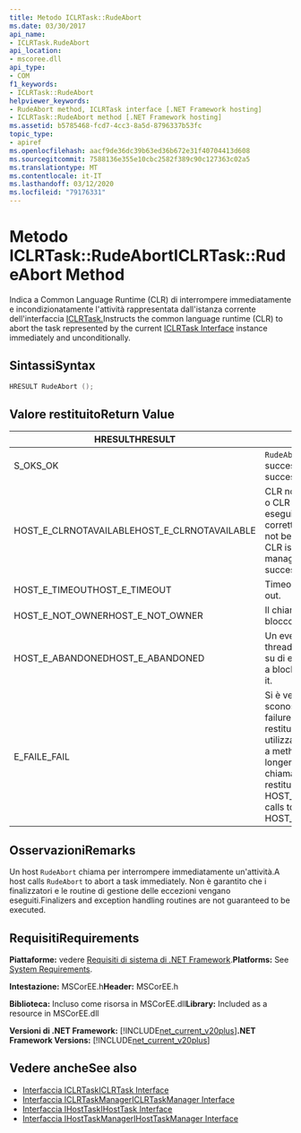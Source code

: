 ```yaml
---
title: Metodo ICLRTask::RudeAbort
ms.date: 03/30/2017
api_name:
- ICLRTask.RudeAbort
api_location:
- mscoree.dll
api_type:
- COM
f1_keywords:
- ICLRTask::RudeAbort
helpviewer_keywords:
- RudeAbort method, ICLRTask interface [.NET Framework hosting]
- ICLRTask::RudeAbort method [.NET Framework hosting]
ms.assetid: b5785468-fcd7-4cc3-8a5d-8796337b53fc
topic_type:
- apiref
ms.openlocfilehash: aacf9de36dc39b63ed36b672e31f40704413d608
ms.sourcegitcommit: 7588136e355e10cbc2582f389c90c127363c02a5
ms.translationtype: MT
ms.contentlocale: it-IT
ms.lasthandoff: 03/12/2020
ms.locfileid: "79176331"
---
```

# <a name="iclrtaskrudeabort-method"></a><span data-ttu-id="8b0a3-102">Metodo ICLRTask::RudeAbort</span><span class="sxs-lookup"><span data-stu-id="8b0a3-102">ICLRTask::RudeAbort Method</span></span>
<span data-ttu-id="8b0a3-103">Indica a Common Language Runtime (CLR) di interrompere immediatamente e incondizionatamente l'attività rappresentata dall'istanza corrente dell'interfaccia [ICLRTask.](../../../../docs/framework/unmanaged-api/hosting/iclrtask-interface.md)</span><span class="sxs-lookup"><span data-stu-id="8b0a3-103">Instructs the common language runtime (CLR) to abort the task represented by the current [ICLRTask Interface](../../../../docs/framework/unmanaged-api/hosting/iclrtask-interface.md) instance immediately and unconditionally.</span></span>  
  
## <a name="syntax"></a><span data-ttu-id="8b0a3-104">Sintassi</span><span class="sxs-lookup"><span data-stu-id="8b0a3-104">Syntax</span></span>  
  
```cpp  
HRESULT RudeAbort ();
```  
  
## <a name="return-value"></a><span data-ttu-id="8b0a3-105">Valore restituito</span><span class="sxs-lookup"><span data-stu-id="8b0a3-105">Return Value</span></span>  
  
|<span data-ttu-id="8b0a3-106">HRESULT</span><span class="sxs-lookup"><span data-stu-id="8b0a3-106">HRESULT</span></span>|<span data-ttu-id="8b0a3-107">Descrizione</span><span class="sxs-lookup"><span data-stu-id="8b0a3-107">Description</span></span>|  
|-------------|-----------------|  
|<span data-ttu-id="8b0a3-108">S_OK</span><span class="sxs-lookup"><span data-stu-id="8b0a3-108">S_OK</span></span>|<span data-ttu-id="8b0a3-109">`RudeAbort`restituito con successo.</span><span class="sxs-lookup"><span data-stu-id="8b0a3-109">`RudeAbort` returned successfully.</span></span>|  
|<span data-ttu-id="8b0a3-110">HOST_E_CLRNOTAVAILABLE</span><span class="sxs-lookup"><span data-stu-id="8b0a3-110">HOST_E_CLRNOTAVAILABLE</span></span>|<span data-ttu-id="8b0a3-111">CLR non è stato caricato in un processo o CLR si trova in uno stato in cui non può eseguire codice gestito o elaborare correttamente la chiamata.</span><span class="sxs-lookup"><span data-stu-id="8b0a3-111">The CLR has not been loaded into a process, or the CLR is in a state in which it cannot run managed code or process the call successfully.</span></span>|  
|<span data-ttu-id="8b0a3-112">HOST_E_TIMEOUT</span><span class="sxs-lookup"><span data-stu-id="8b0a3-112">HOST_E_TIMEOUT</span></span>|<span data-ttu-id="8b0a3-113">Timeout della chiamata.</span><span class="sxs-lookup"><span data-stu-id="8b0a3-113">The call timed out.</span></span>|  
|<span data-ttu-id="8b0a3-114">HOST_E_NOT_OWNER</span><span class="sxs-lookup"><span data-stu-id="8b0a3-114">HOST_E_NOT_OWNER</span></span>|<span data-ttu-id="8b0a3-115">Il chiamante non è proprietario del blocco.</span><span class="sxs-lookup"><span data-stu-id="8b0a3-115">The caller does not own the lock.</span></span>|  
|<span data-ttu-id="8b0a3-116">HOST_E_ABANDONED</span><span class="sxs-lookup"><span data-stu-id="8b0a3-116">HOST_E_ABANDONED</span></span>|<span data-ttu-id="8b0a3-117">Un evento è stato annullato mentre un thread bloccato o una fibra era in attesa su di esso.</span><span class="sxs-lookup"><span data-stu-id="8b0a3-117">An event was canceled while a blocked thread or fiber was waiting on it.</span></span>|  
|<span data-ttu-id="8b0a3-118">E_FAIL</span><span class="sxs-lookup"><span data-stu-id="8b0a3-118">E_FAIL</span></span>|<span data-ttu-id="8b0a3-119">Si è verificato un errore irreversibile sconosciuto.</span><span class="sxs-lookup"><span data-stu-id="8b0a3-119">An unknown catastrophic failure occurred.</span></span> <span data-ttu-id="8b0a3-120">Quando un metodo restituisce E_FAIL, CLR non è più utilizzabile all'interno del processo.</span><span class="sxs-lookup"><span data-stu-id="8b0a3-120">When a method returns E_FAIL, the CLR is no longer usable within the process.</span></span> <span data-ttu-id="8b0a3-121">Le chiamate successive ai metodi di hosting restituiscono HOST_E_CLRNOTAVAILABLE.</span><span class="sxs-lookup"><span data-stu-id="8b0a3-121">Subsequent calls to hosting methods return HOST_E_CLRNOTAVAILABLE.</span></span>|  
  
## <a name="remarks"></a><span data-ttu-id="8b0a3-122">Osservazioni</span><span class="sxs-lookup"><span data-stu-id="8b0a3-122">Remarks</span></span>  
 <span data-ttu-id="8b0a3-123">Un host `RudeAbort` chiama per interrompere immediatamente un'attività.</span><span class="sxs-lookup"><span data-stu-id="8b0a3-123">A host calls `RudeAbort` to abort a task immediately.</span></span> <span data-ttu-id="8b0a3-124">Non è garantito che i finalizzatori e le routine di gestione delle eccezioni vengano eseguiti.</span><span class="sxs-lookup"><span data-stu-id="8b0a3-124">Finalizers and exception handling routines are not guaranteed to be executed.</span></span>  
  
## <a name="requirements"></a><span data-ttu-id="8b0a3-125">Requisiti</span><span class="sxs-lookup"><span data-stu-id="8b0a3-125">Requirements</span></span>  
 <span data-ttu-id="8b0a3-126">**Piattaforme:** vedere [Requisiti di sistema di .NET Framework](../../../../docs/framework/get-started/system-requirements.md).</span><span class="sxs-lookup"><span data-stu-id="8b0a3-126">**Platforms:** See [System Requirements](../../../../docs/framework/get-started/system-requirements.md).</span></span>  
  
 <span data-ttu-id="8b0a3-127">**Intestazione:** MSCorEE.h</span><span class="sxs-lookup"><span data-stu-id="8b0a3-127">**Header:** MSCorEE.h</span></span>  
  
 <span data-ttu-id="8b0a3-128">**Biblioteca:** Incluso come risorsa in MSCorEE.dll</span><span class="sxs-lookup"><span data-stu-id="8b0a3-128">**Library:** Included as a resource in MSCorEE.dll</span></span>  
  
 <span data-ttu-id="8b0a3-129">**Versioni di .NET Framework:** [!INCLUDE[net_current_v20plus](../../../../includes/net-current-v20plus-md.md)]</span><span class="sxs-lookup"><span data-stu-id="8b0a3-129">**.NET Framework Versions:** [!INCLUDE[net_current_v20plus](../../../../includes/net-current-v20plus-md.md)]</span></span>  
  
## <a name="see-also"></a><span data-ttu-id="8b0a3-130">Vedere anche</span><span class="sxs-lookup"><span data-stu-id="8b0a3-130">See also</span></span>

- [<span data-ttu-id="8b0a3-131">Interfaccia ICLRTask</span><span class="sxs-lookup"><span data-stu-id="8b0a3-131">ICLRTask Interface</span></span>](../../../../docs/framework/unmanaged-api/hosting/iclrtask-interface.md)
- [<span data-ttu-id="8b0a3-132">Interfaccia ICLRTaskManager</span><span class="sxs-lookup"><span data-stu-id="8b0a3-132">ICLRTaskManager Interface</span></span>](../../../../docs/framework/unmanaged-api/hosting/iclrtaskmanager-interface.md)
- [<span data-ttu-id="8b0a3-133">Interfaccia IHostTask</span><span class="sxs-lookup"><span data-stu-id="8b0a3-133">IHostTask Interface</span></span>](../../../../docs/framework/unmanaged-api/hosting/ihosttask-interface.md)
- [<span data-ttu-id="8b0a3-134">Interfaccia IHostTaskManager</span><span class="sxs-lookup"><span data-stu-id="8b0a3-134">IHostTaskManager Interface</span></span>](../../../../docs/framework/unmanaged-api/hosting/ihosttaskmanager-interface.md)
